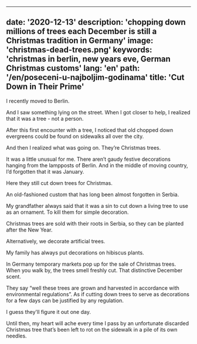---
date: '2020-12-13'
description: 'chopping down millions of trees each December is still a Christmas tradition in Germany'
image: 'christmas-dead-trees.png'
keywords: 'christmas in berlin, new years eve, German Christmas customs'
lang: 'en'
path: '/en/poseceni-u-najboljim-godinama'
title: 'Cut Down in Their Prime'
------

I recently moved to Berlin.

And I saw something lying on the street. When I got closer to help, I realized that it was a tree - not a person.

After this first encounter with a tree, I noticed that old chopped down evergreens could be found on sidewalks all over the city.

And then I realized what was going on. They’re Christmas trees.

It was a little unusual for me. There aren’t gaudy festive decorations hanging from the lampposts of Berlin. And in the middle of moving country, I’d forgotten that it was January.

Here they still cut down trees for Christmas.

An old-fashioned custom that has long been almost forgotten in Serbia.

My grandfather always said that it was a sin to cut down a living tree to use as an ornament. To kill them for simple decoration.

Christmas trees are sold with their roots in Serbia, so they can be planted after the New Year.

Alternatively, we decorate artificial trees.

My family has always put decorations on hibiscus plants.

In Germany temporary markets pop up for the sale of Christmas trees. When you walk by, the trees smell freshly cut. That distinctive December scent.

They say “well these trees are grown and harvested in accordance with environmental regulations”. As if cutting down trees to serve as decorations for a few days can be justified by any regulation.

I guess they'll figure it out one day.

Until then, my heart will ache every time I pass by an unfortunate discarded Christmas tree that’s been left to rot on the sidewalk in a pile of its own needles.
